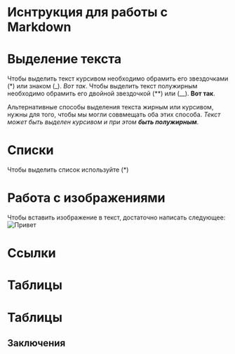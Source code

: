 # Иснтрукция для работы с Markdown

# Выделение текста

Чтобы выделить текст курсивом необходимо обрамить его звездочками (*) или знаком (_). _Вот так_. Чтобы выделить текст полужирным необходимо обрамить его двойной звездочкой (**) или (__). __Вот так__.

Альтернативные способы выделения текста жирным или курсивом, нужны для того, чтобы мы могли соввмещать оба этих способа. _Текст может быть выделен курсивом и при этом **быть полужирным**_. 

# Списки
Чтобы выделить список используйте (*)

# Работа с изображениями

Чтобы вставить изображение в текст, достаточно написать следующее: ![Привет](kit.jpg)

# Ссылки

# Таблицы

# Таблицы

## Заключения
